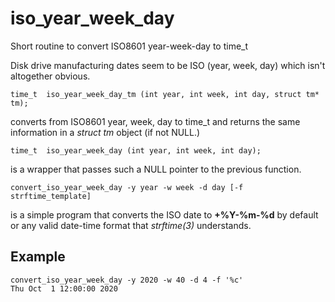 # iso_year_week_day
Short routine to convert ISO8601 year-week-day to time_t

Disk drive manufacturing dates seem to be ISO (year, week, day)
which isn't altogether obvious.

````
time_t  iso_year_week_day_tm (int year, int week, int day, struct tm* tm);
````
converts from ISO8601 year, week, day to time_t and returns the same
information in a <i>struct tm</i> object (if not NULL.)

````
time_t  iso_year_week_day (int year, int week, int day);
````
is a wrapper that passes such a NULL pointer to the previous function.

````
convert_iso_year_week_day -y year -w week -d day [-f strftime_template]
````
is a simple program that converts the ISO date to <b>+%Y-%m-%d</b> by default or
any valid date-time format that <i>strftime(3)</i> understands.

## Example
````
convert_iso_year_week_day -y 2020 -w 40 -d 4 -f '%c'
Thu Oct  1 12:00:00 2020
````
